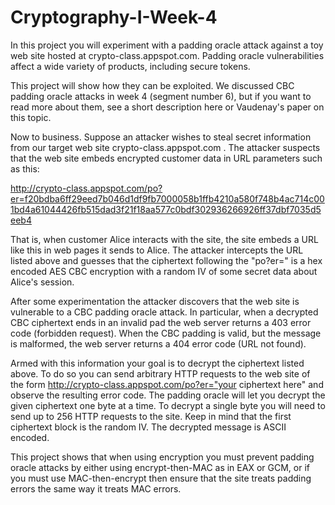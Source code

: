 # Cryptography-I-Week-4
In this project you will experiment with a padding oracle attack against a toy web site hosted at crypto-class.appspot.com. Padding oracle vulnerabilities affect a wide variety of products, including secure tokens.

This project will show how they can be exploited. We discussed CBC padding oracle attacks in week 4 (segment number 6), but if you want to read more about them, see a short description here or Vaudenay's paper on this topic.

Now to business. Suppose an attacker wishes to steal secret information from our target web site crypto-class.appspot.com . The attacker suspects that the web site embeds encrypted customer data in URL parameters such as this:

http://crypto-class.appspot.com/po?er=f20bdba6ff29eed7b046d1df9fb7000058b1ffb4210a580f748b4ac714c001bd4a61044426fb515dad3f21f18aa577c0bdf302936266926ff37dbf7035d5eeb4

That is, when customer Alice interacts with the site, the site embeds a URL like this in web pages it sends to Alice. The attacker intercepts the URL listed above and guesses that the ciphertext following the "po?er=" is a hex encoded AES CBC encryption with a random IV of some secret data about Alice's session.

After some experimentation the attacker discovers that the web site is vulnerable to a CBC padding oracle attack. In particular, when a decrypted CBC ciphertext ends in an invalid pad the web server returns a 403 error code (forbidden request). When the CBC padding is valid, but the message is malformed, the web server returns a 404 error code (URL not found).

Armed with this information your goal is to decrypt the ciphertext listed above. To do so you can send arbitrary HTTP requests to the web site of the form http://crypto-class.appspot.com/po?er="your ciphertext here" and observe the resulting error code. The padding oracle will let you decrypt the given ciphertext one byte at a time. To decrypt a single byte you will need to send up to 256 HTTP requests to the site. Keep in mind that the first ciphertext block is the random IV. The decrypted message is ASCII encoded.

This project shows that when using encryption you must prevent padding oracle attacks by either using encrypt-then-MAC as in EAX or GCM, or if you must use MAC-then-encrypt then ensure that the site treats padding errors the same way it treats MAC errors.
